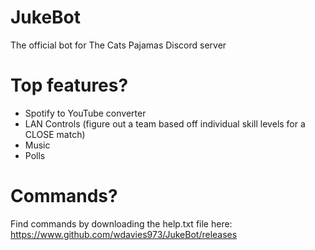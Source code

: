 # JukeBot
The official bot for The Cats Pajamas Discord server

# Top features?
* Spotify to YouTube converter  
* LAN Controls (figure out a team based off individual skill levels for a CLOSE match)  
* Music  
* Polls

# Commands?
Find commands by downloading the help.txt file here:
https://www.github.com/wdavies973/JukeBot/releases
